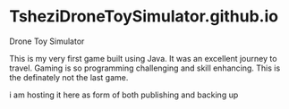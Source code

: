# TsheziDroneToySimulator.github.io
Drone Toy Simulator

This is my very first game built using Java. It was an excellent journey to travel.
Gaming is so programming challenging and skill enhancing.
This is the definately not the last game.

i am hosting it here as form of both publishing and backing up
